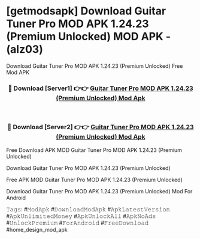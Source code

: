 # [getmodsapk] Download Guitar Tuner Pro MOD APK 1.24.23 (Premium Unlocked) MOD APK - (alz03)
Download Guitar Tuner Pro MOD APK 1.24.23 (Premium Unlocked) Free Mod APK

<div align="center">
<h3>🔴 Download [Server1] 👉👉 <a href="https://apk-comot.site?title=Guitar_Tuner_Pro_MOD_APK_1.24.23_(Premium_Unlocked)">Guitar Tuner Pro MOD APK 1.24.23 (Premium Unlocked) Mod Apk</a></h3><br>

<h3>🔴 Download [Server2] 👉👉 <a href="https://apk-comot.site?title=Guitar_Tuner_Pro_MOD_APK_1.24.23_(Premium_Unlocked)">Guitar Tuner Pro MOD APK 1.24.23 (Premium Unlocked) Mod Apk</a></h3>
</div>


Free Download APK MOD Guitar Tuner Pro MOD APK 1.24.23 (Premium Unlocked)

Download Guitar Tuner Pro MOD APK 1.24.23 (Premium Unlocked) 

Free APK MOD Guitar Tuner Pro MOD APK 1.24.23 (Premium Unlocked) 

Download Guitar Tuner Pro MOD APK 1.24.23 (Premium Unlocked) Mod For Android

𝚃𝚊𝚐𝚜: #𝙼𝚘𝚍𝙰𝚙𝚔 #𝙳𝚘𝚠𝚗𝚕𝚘𝚊𝚍𝙼𝚘𝚍𝙰𝚙𝚔 #𝙰𝚙𝚔𝙻𝚊𝚝𝚎𝚜𝚝𝚅𝚎𝚛𝚜𝚒𝚘𝚗 #𝙰𝚙𝚔𝚄𝚗𝚕𝚒𝚖𝚒𝚝𝚎𝚍𝙼𝚘𝚗𝚎𝚢 #𝙰𝚙𝚔𝚄𝚗𝚕𝚘𝚌𝚔𝙰𝚕𝚕 #𝙰𝚙𝚔𝙽𝚘𝙰𝚍𝚜 #𝚄𝚗𝚕𝚘𝚌𝚔𝙿𝚛𝚎𝚖𝚒𝚞𝚖 #𝙵𝚘𝚛𝙰𝚗𝚍𝚛𝚘𝚒𝚍 #𝙵𝚛𝚎𝚎𝙳𝚘𝚠𝚗𝚕𝚘𝚊𝚍 #home_design_mod_apk